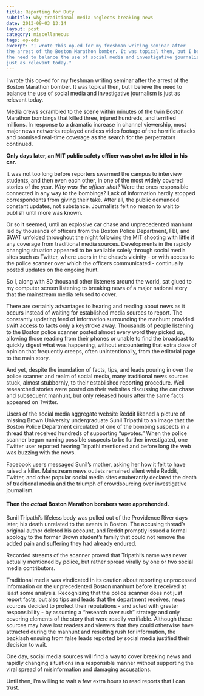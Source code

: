 ```yaml
---
title: Reporting for Duty
subtitle: why traditional media neglects breaking news
date: 2013-09-03 13:14
layout: post
category: miscellaneous
tags: op-eds
excerpt: "I wrote this op-ed for my freshman writing seminar after 
the arrest of the Boston Marathon bomber. It was topical then, but I believe 
the need to balance the use of social media and investigative journalism is 
just as relevant today."
---
```


<p class="lead">I wrote this op-ed for my freshman writing seminar after 
the arrest of the Boston Marathon bomber. It was topical then, but I believe 
the need to balance the use of social media and investigative journalism is 
just as relevant today.</p>

Media crews scrambled to the scene within minutes of the twin Boston Marathon 
bombings that killed three, injured hundreds, and terrified millions. In 
response to a dramatic increase in channel viewership, most major news 
networks replayed endless video footage of the horrific attacks and promised 
real-time coverage as the search for the perpetrators continued.

**Only days later, an MIT public safety officer was shot as he idled in his 
car.**

It was not too long before reporters swarmed the campus to interview students, 
and then even each other, in one of the most widely covered stories of the 
year. *Why was the officer shot?* Were the ones responsible connected in any 
way to the bombings? Lack of information hardly stopped correspondents from 
giving their take. After all, the public demanded constant updates, not 
substance. Journalists felt no reason to wait to publish until more was known.

<p class="has-pullquote" data-pullquote="I sat glued to my computer screen, 
listening to breaking news of a major national story that the mainstream media 
refused to cover.">Or so it seemed, until an explosive car chase and 
unprecedented manhunt led by thousands of officers from the Boston Police 
Department, FBI, and SWAT unfolded throughout the night following the MIT 
shooting with little if any coverage from traditional media sources. 
Developments in the rapidly changing situation appeared to be available solely 
through social media sites such as Twitter, where users in the chase’s 
vicinity - or with access to the police scanner over which the officers 
communicated - continually posted updates on the ongoing hunt.</p>

So I, along with 80 thousand other listeners around the world, sat glued to my 
computer screen listening to breaking news of a major national story that the 
mainstream media refused to cover.

There are certainly advantages to hearing and reading about news as it occurs 
instead of waiting for established media sources to report. The constantly 
updating feed of information surrounding the manhunt provided swift access to 
facts only a keystroke away. Thousands of people listening to the Boston 
police scanner posted almost every word they picked up, allowing those reading 
from their phones or unable to find the broadcast to quickly digest what was 
happening, without encountering that extra dose of opinion that frequently 
creeps, often unintentionally, from the editorial page to the main story.

And yet, despite the inundation of facts, tips, and leads pouring in over the 
police scanner and realm of social media, many traditional news sources stuck, 
almost stubbornly, to their established reporting procedure. Well researched 
stories were posted on their websites discussing the car chase and subsequent 
manhunt, but only released hours after the same facts appeared on Twitter.
 
<p class="has-pullquote pullquote-left" data-pullquote="Facebook users 
messaged Sunil’s mother, asking her how it felt to have raised a killer.">
Users of the social media aggregate website Reddit likened a picture of 
missing Brown University undergraduate Sunil Tripathi to an image that the 
Boston Police Department circulated of one of the bombing suspects in a 
thread that received hundreds of supporting “upvotes.” When the police scanner 
began naming possible suspects to be further investigated, one Twitter user 
reported hearing Tripathi mentioned and before long the web was buzzing with 
the news.</p>

Facebook users messaged Sunil’s mother, asking her how it felt to have raised 
a killer. Mainstream news outlets remained silent while Reddit, Twitter, and 
other popular social media sites exuberantly declared the death of traditional 
media and the triumph of crowdsourcing over investigative journalism.

#### Then the *actual* Boston Marathon bombers were apprehended. ####

Sunil Tripathi’s lifeless body was pulled out of the Providence River days 
later, his death unrelated to the events in Boston. The accusing thread’s 
original author deleted his account, and Reddit promptly issued a formal 
apology to the former Brown student’s family that could not remove the added 
pain and suffering they had already endured.

Recorded streams of the scanner proved that Tripathi’s name was never actually 
mentioned by police, but rather spread virally by one or two social media 
contributors.

Traditional media was vindicated in its caution about reporting unprocessed 
information on the unprecedented Boston manhunt before it received at least 
some analysis. Recognizing that the police scanner does not just report facts, 
but also tips and leads that the department receives, news sources decided to 
protect their reputations - and acted with greater responsibility - by 
assuming a “research over rush” strategy and only covering elements of the 
story that were readily verifiable. Although these sources may have lost 
readers and viewers that they could otherwise have attracted during the 
manhunt and resulting rush for information, the backlash ensuing from false 
leads reported by social media justified their decision to wait.

One day, social media sources will find a way to cover breaking news and 
rapidly changing situations in a responsible manner without supporting the 
viral spread of misinformation and damaging accusations.

Until then, I’m willing to wait a few extra hours to read reports that I can 
trust.
